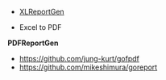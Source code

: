 - [XLReportGen](http://www.ljzsoft.com/download.htm)

- Excel to PDF

**PDFReportGen**

- https://github.com/jung-kurt/gofpdf
- https://github.com/mikeshimura/goreport

